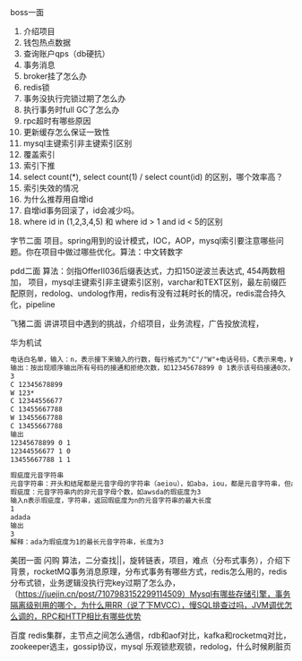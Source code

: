 boss一面
1. 介绍项目
2. 钱包热点数据
3. 查询账户qps（db硬抗）
4. 事务消息
5. broker挂了怎么办
6. redis锁
7. 事务没执行完锁过期了怎么办
8. 执行事务时full GC了怎么办
9. rpc超时有哪些原因
10. 更新缓存怎么保证一致性
11. mysql主键索引非主键索引区别
12. 覆盖索引
13. 索引下推
14. select count(*), select count(1) / select count(id) 的区别，哪个效率高？
15. 索引失效的情况
16. 为什么推荐用自增id
17. 自增id事务回滚了，id会减少吗。
18. where id in (1,2,3,4,5) 和 where id > 1 and id < 5的区别

字节二面
项目。spring用到的设计模式，IOC，AOP，mysql索引要注意哪些问题。你在项目中做过哪些优化。算法：中文转数字

pdd二面
算法：剑指OfferII036后缀表达式，力扣150逆波兰表达式, 454两数相加，
项目，mysql主键索引非主键索引区别，varchar和TEXT区别，最左前缀匹配原则，redolog、undolog作用，redis有没有过耗时长的情况，redis混合持久化，pipeline

飞猪二面
讲讲项目中遇到的挑战，介绍项目，业务流程，广告投放流程，

华为机试
```markdown
电话白名单，输入：n，表示接下来输入的行数，每行格式为"C"/"W"+电话号码，C表示来电，W表示给电话号码加白，来电时只有白名单内的电话号码可以接通。加白的号码可以是完整的11位数也可以是前缀匹配（如123*表示加白所有123开头的电话）
输出：按出现顺序输出所有号码的接通和拒绝次数，如12345678899 0 1表示该号码接通0次，被拒绝1次
3
C 12345678899
W 123*
C 12344556677
C 13455667788
W 13455667788
C 13455667788
输出
12345678899 0 1
12344556677 1 0
13455667788 1 1

瑕疵度元音字符串
元音字符串：开头和结尾都是元音字母的字符串（aeiou），如aba，iou，都是元音字符串，但ab不是
瑕疵度：元音字符串内的非元音字母个数，如awsda的瑕疵度为3
输入n表示瑕疵度，字符串，返回瑕疵度为n的元音字符串的最大长度
1
adada
输出
3
解释：ada为瑕疵度为1的最长元音字符串，长度为3
```

美团一面 闪购
算法，二分查找||，旋转链表，项目，难点（分布式事务），介绍下背景，rocketMQ事务消息原理，分布式事务有哪些方式，redis怎么用的，redis分布式锁，业务逻辑没执行完key过期了怎么办，（https://juejin.cn/post/7107983152299114509）Mysql有哪些存储引擎，事务隔离级别用的哪个，为什么用RR（说了下MVCC），慢SQL排查过吗，JVM调优怎么调的，RPC和HTTP相比有哪些优势

百度
redis集群，主节点之间怎么通信，rdb和aof对比，kafka和rocketmq对比，zookeeper选主，gossip协议，mysql 乐观锁悲观锁，redolog，什么时候刷脏页